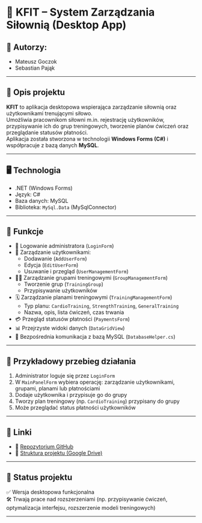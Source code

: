 # 💪 KFIT – System Zarządzania Siłownią (Desktop App)

## 👥 Autorzy:
- Mateusz Goczok  
- Sebastian Pająk  

---

## 🧾 Opis projektu

**KFIT** to aplikacja desktopowa wspierająca zarządzanie siłownią oraz użytkownikami trenującymi siłowo.  
Umożliwia pracownikom siłowni m.in. rejestrację użytkowników, przypisywanie ich do grup treningowych, tworzenie planów ćwiczeń oraz przeglądanie statusów płatności.  
Aplikacja została stworzona w technologii **Windows Forms (C#)** i współpracuje z bazą danych **MySQL**.

---

## 🖥️ Technologia

- .NET (Windows Forms)  
- Język: C#  
- Baza danych: MySQL  
- Biblioteka: `MySql.Data` (MySqlConnector)

---

## 🔧 Funkcje

- 🔐 Logowanie administratora (`LoginForm`)
- 👥 Zarządzanie użytkownikami:
  - Dodawanie (`AddUserForm`)
  - Edycja (`EditUserForm`)
  - Usuwanie i przegląd (`UserManagementForm`)
- 🏋️‍♂️ Zarządzanie grupami treningowymi (`GroupManagementForm`)
  - Tworzenie grup (`TrainingGroup`)
  - Przypisywanie użytkowników
- 🗓️ Zarządzanie planami treningowymi (`TrainingManagementForm`)
  - Typ planu: `CardioTraining`, `StrengthTraining`, `GeneralTraining`
  - Nazwa, opis, lista ćwiczeń, czas trwania
- 💳 Przegląd statusów płatności (`PaymentsForm`)
- 📊 Przejrzyste widoki danych (`DataGridView`)
- 🔄 Bezpośrednia komunikacja z bazą MySQL (`DatabaseHelper.cs`)


---

## 📌 Przykładowy przebieg działania

1. Administrator loguje się przez `LoginForm`
2. W `MainPanelForm` wybiera operację: zarządzanie użytkownikami, grupami, planami lub płatnościami
3. Dodaje użytkownika i przypisuje go do grupy
4. Tworzy plan treningowy (np. `CardioTraining`) przypisany do grupy
5. Może przeglądać status płatności użytkowników

---

## 📎 Linki

- 🔗 [Repozytorium GitHub](https://github.com/mgoczok/GymManagementApp)  
- 📁 [Struktura projektu (Google Drive)]()  

---

## 📌 Status projektu

✅ Wersja desktopowa funkcjonalna  
🛠️ Trwają prace nad rozszerzeniami (np. przypisywanie ćwiczeń, optymalizacja interfejsu, rozszerzenie modeli treningowych)

---


